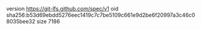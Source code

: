version https://git-lfs.github.com/spec/v1
oid sha256:b53d69ebdd5276eec1419c7c7be5109c661e9d2be6f20997a3c46c08035bee32
size 7186
